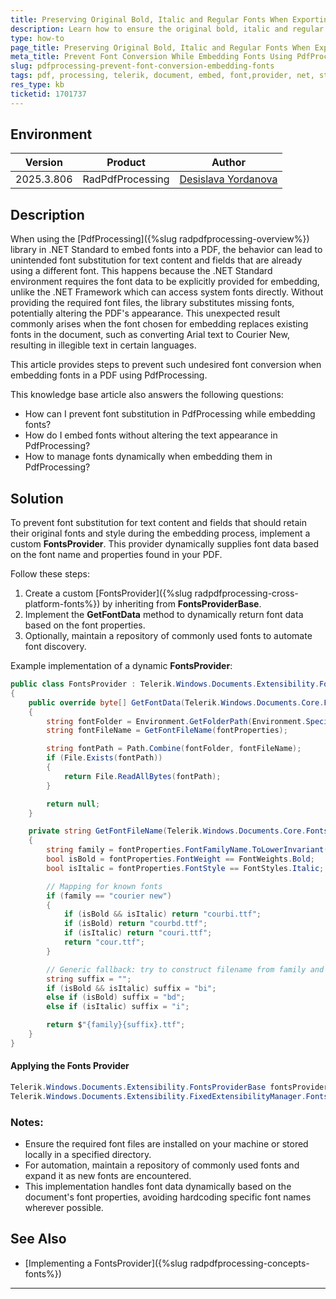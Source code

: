 ```yaml
---
title: Preserving Original Bold, Italic and Regular Fonts When Exporting PDF Documents Using PdfProcessing  in .NET Standard
description: Learn how to ensure the original bold, italic and regular fonts in a PDF remain unchanged while embedding specific fonts using PdfProcessing in .NET Standard.
type: how-to
page_title: Preserving Original Bold, Italic and Regular Fonts When Exporting PDF Documents Using PdfProcessing in .NET Standard
meta_title: Prevent Font Conversion While Embedding Fonts Using PdfProcessing
slug: pdfprocessing-prevent-font-conversion-embedding-fonts
tags: pdf, processing, telerik, document, embed, font,provider, net, standard, bold, italic, normal, style
res_type: kb
ticketid: 1701737
---
```


## Environment

| Version | Product | Author | 
| ---- | ---- | ---- | 
| 2025.3.806| RadPdfProcessing |[Desislava Yordanova](https://www.telerik.com/blogs/author/desislava-yordanova)| 

## Description

When using the [PdfProcessing]({%slug radpdfprocessing-overview%}) library in .NET Standard to embed fonts into a PDF, the behavior can lead to unintended font substitution for text content and fields that are already using a different font. This happens because the .NET Standard environment requires the font data to be explicitly provided for embedding, unlike the .NET Framework which can access system fonts directly. Without providing the required font files, the library substitutes missing fonts, potentially altering the PDF's appearance. This unexpected result commonly arises when the font chosen for embedding replaces existing fonts in the document, such as converting Arial text to Courier New, resulting in illegible text in certain languages.

This article provides steps to prevent such undesired font conversion when embedding fonts in a PDF using PdfProcessing.

This knowledge base article also answers the following questions:
- How can I prevent font substitution in PdfProcessing while embedding fonts?
- How do I embed fonts without altering the text appearance in PdfProcessing?
- How to manage fonts dynamically when embedding them in PdfProcessing?

## Solution

To prevent font substitution for text content and fields that should retain their original fonts and style during the embedding process, implement a custom **FontsProvider**. This provider dynamically supplies font data based on the font name and properties found in your PDF.

Follow these steps:

1. Create a custom [FontsProvider]({%slug radpdfprocessing-cross-platform-fonts%}) by inheriting from **FontsProviderBase**.
2. Implement the **GetFontData** method to dynamically return font data based on the font properties.
3. Optionally, maintain a repository of commonly used fonts to automate font discovery.

Example implementation of a dynamic **FontsProvider**:

```csharp
public class FontsProvider : Telerik.Windows.Documents.Extensibility.FontsProviderBase
{
    public override byte[] GetFontData(Telerik.Windows.Documents.Core.Fonts.FontProperties fontProperties)
    {
        string fontFolder = Environment.GetFolderPath(Environment.SpecialFolder.Fonts);
        string fontFileName = GetFontFileName(fontProperties);

        string fontPath = Path.Combine(fontFolder, fontFileName);
        if (File.Exists(fontPath))
        {
            return File.ReadAllBytes(fontPath);
        }

        return null;
    }

    private string GetFontFileName(Telerik.Windows.Documents.Core.Fonts.FontProperties fontProperties)
    {
        string family = fontProperties.FontFamilyName.ToLowerInvariant();
        bool isBold = fontProperties.FontWeight == FontWeights.Bold;
        bool isItalic = fontProperties.FontStyle == FontStyles.Italic;

        // Mapping for known fonts
        if (family == "courier new")
        {
            if (isBold && isItalic) return "courbi.ttf";
            if (isBold) return "courbd.ttf";
            if (isItalic) return "couri.ttf";
            return "cour.ttf";
        }

        // Generic fallback: try to construct filename from family and style
        string suffix = "";
        if (isBold && isItalic) suffix = "bi";
        else if (isBold) suffix = "bd";
        else if (isItalic) suffix = "i";

        return $"{family}{suffix}.ttf";
    }
}
```

#### Applying the Fonts Provider

```csharp
Telerik.Windows.Documents.Extensibility.FontsProviderBase fontsProvider = new FontsProvider();
Telerik.Windows.Documents.Extensibility.FixedExtensibilityManager.FontsProvider = fontsProvider;
```

### Notes:
- Ensure the required font files are installed on your machine or stored locally in a specified directory.
- For automation, maintain a repository of commonly used fonts and expand it as new fonts are encountered.
- This implementation handles font data dynamically based on the document's font properties, avoiding hardcoding specific font names wherever possible.

## See Also

- [Implementing a FontsProvider]({%slug radpdfprocessing-concepts-fonts%})
---

